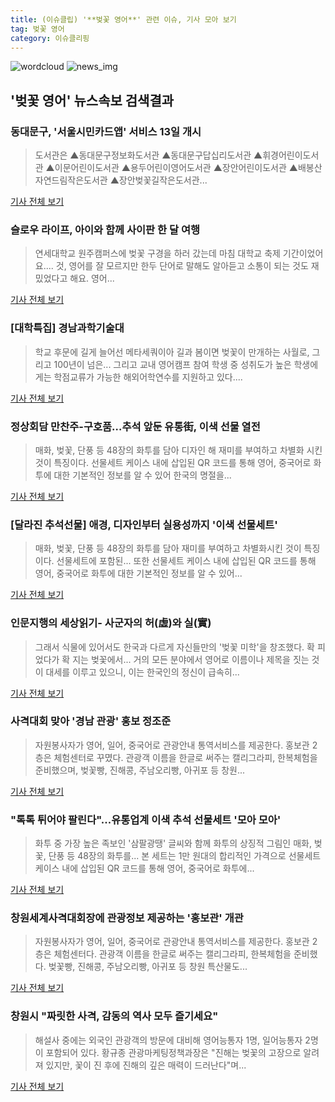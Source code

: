 ```yaml
---
title: (이슈클립) '**벚꽃 영어**' 관련 이슈, 기사 모아 보기
tag: 벚꽃 영어
category: 이슈클리핑
---
```

![wordcloud](https://s3.ap-northeast-2.amazonaws.com/lyrics101-wordcloud/2018-09-08-1536406250.png)
![news_img](https://user-images.githubusercontent.com/42597476/44507050-1206f400-a6e4-11e8-8d98-7ffbfebb353f.png)
## **'**벚꽃 영어**'** 뉴스속보 검색결과
### 동대문구, '서울시민카드앱' 서비스 13일 개시

>도서관은 ▲동대문구정보화도서관 ▲동대문구답십리도서관 ▲휘경어린이도서관 ▲이문어린이도서관 ▲용두어린이영어도서관 ▲장안어린이도서관 ▲배봉산자연드림작은도서관 ▲장안벚꽃길작은도서관...

<a href="http://www.siminilbo.co.kr/news/articleView.html?idxno=578621" target="_blank">기사 전체 보기</a>

### 슬로우 라이프, 아이와 함께 사이판 한 달 여행

>연세대학교 원주캠퍼스에 벚꽃 구경을 하러 갔는데 마침 대학교 축제 기간이었어요.... 것, 영어를 잘 모르지만 한두 단어로 말해도 알아듣고 소통이 되는 것도 재밌었다고 해요. 영어...

<a href="http://ch.yes24.com/Article/View/36939" target="_blank">기사 전체 보기</a>

### [대학특집] 경남과학기술대

>학교 후문에 길게 늘어선 메타세쿼이아 길과 봄이면 벚꽃이 만개하는 사월로, 그리고 100년이 넘은... 그리고 교내 영어캠프 참여 학생 중 성취도가 높은 학생에게는 학점교류가 가능한 해외어학연수를 지원하고 있다....

<a href="http://www.knnews.co.kr/news/articleView.php?idxno=1260733" target="_blank">기사 전체 보기</a>

### 정상회담 만찬주-구호품…추석 앞둔 유통街, 이색 선물 열전

>매화, 벚꽃, 단풍 등 48장의 화투를 담아 디자인 해 재미를 부여하고 차별화 시킨 것이 특징이다. 선물세트 케이스 내에 삽입된 QR 코드를 통해 영어, 중국어로 화투에 대한 기본적인 정보를 알 수 있어 한국의 명절을...

<a href="http://www.kinews.net/news/articleView.html?idxno=202519" target="_blank">기사 전체 보기</a>

### [달라진 추석선물] 애경, 디자인부터 실용성까지 '이색 선물세트'

>매화, 벚꽃, 단풍 등 48장의 화투를 담아 재미를 부여하고 차별화시킨 것이 특징이다. 선물세트에 포함된... 또한 선물세트 케이스 내에 삽입된 QR 코드를 통해 영어, 중국어로 화투에 대한 기본적인 정보를 알 수 있어...

<a href="http://www.econovill.com/news/articleView.html?idxno=345274" target="_blank">기사 전체 보기</a>

### 인문지행의 세상읽기- 사군자의 허(虛)와 실(實)

>그래서 식물에 있어서도 한국과 다르게 자신들만의 '벚꽃 미학'을 창조했다. 확 피었다가 확 지는 벚꽃에서... 거의 모든 분야에서 영어로 이름이나 제목을 짓는 것이 대세를 이루고 있으니, 이는 한국인의 정신이 급속히...

<a href="http://www.honam.co.kr/read.php3?aid=1535641200563980007" target="_blank">기사 전체 보기</a>

### 사격대회 맞아 '경남 관광' 홍보 정조준

>자원봉사자가 영어, 일어, 중국어로 관광안내 통역서비스를 제공한다. 홍보관 2층은 체험센터로 꾸몄다. 관광객 이름을 한글로 써주는 캘리그라피, 한복체험을 준비했으며, 벚꽃빵, 진해콩, 주남오리빵, 아귀포 등 창원...

<a href="http://www.gnnews.co.kr/news/articleView.html?idxno=336724" target="_blank">기사 전체 보기</a>

### "톡톡 튀어야 팔린다"...유통업계 이색 추석 선물세트 '모아 모아'

>화투 중 가장 높은 족보인 '삼팔광땡' 글씨와 함께 화투의 상징적 그림인 매화, 벚꽃, 단풍 등 48장의 화투를... 본 세트는 1만 원대의 합리적인 가격으로 선물세트 케이스 내에 삽입된 QR 코드를 통해 영어, 중국어로 화투에...

<a href="http://www.asiatime.co.kr/news/articleView.html?idxno=196198" target="_blank">기사 전체 보기</a>

### 창원세계사격대회장에 관광정보 제공하는 '홍보관' 개관

>자원봉사자가 영어, 일어, 중국어로 관광안내 통역서비스를 제공한다. 홍보관 2층은 체험센터다. 관광객 이름을 한글로 써주는 캘리그라피, 한복체험을 준비했다. 벚꽃빵, 진해콩, 주남오리빵, 아귀포 등 창원 특산물도...

<a href="http://app.yonhapnews.co.kr/YNA/Basic/SNS/r.aspx?c=AKR20180829093400052&did=1195m" target="_blank">기사 전체 보기</a>

### 창원시 "짜릿한 사격, 감동의 역사 모두 즐기세요"

>해설사 중에는 외국인 관광객의 방문에 대비해 영어능통자 1명, 일어능통자 2명이 포함되어 있다. 황규종 관광마케팅정책과장은 "진해는 벚꽃의 고장으로 알려져 있지만, 꽃이 진 후에 진해의 깊은 매력이 드러난다"며...

<a href="http://www.gndomin.com/news/articleView.html?idxno=180258" target="_blank">기사 전체 보기</a>


